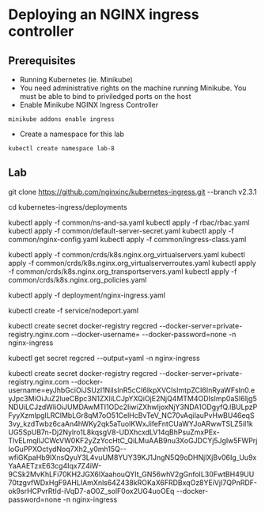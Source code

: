 # Deploying an NGINX ingress controller

## Prerequisites

- Running Kubernetes (ie. Minikube)
- You need administrative rights on the machine running Minikube. You must be able to bind to priviledged ports on the host
- Enable Minikube NGINX Ingress Controller
```
minikube addons enable ingress
```
- Create a namespace for this lab
```
kubectl create namespace lab-8
```

## Lab


git clone https://github.com/nginxinc/kubernetes-ingress.git --branch v2.3.1

cd kubernetes-ingress/deployments

kubectl apply -f common/ns-and-sa.yaml
kubectl apply -f rbac/rbac.yaml
kubectl apply -f common/default-server-secret.yaml
kubectl apply -f common/nginx-config.yaml
kubectl apply -f common/ingress-class.yaml

kubectl apply -f common/crds/k8s.nginx.org_virtualservers.yaml
kubectl apply -f common/crds/k8s.nginx.org_virtualserverroutes.yaml
kubectl apply -f common/crds/k8s.nginx.org_transportservers.yaml
kubectl apply -f common/crds/k8s.nginx.org_policies.yaml

kubectl apply -f deployment/nginx-ingress.yaml

kubectl create -f service/nodeport.yaml





kubectl create secret docker-registry regcred --docker-server=private-registry.nginx.com --docker-username=<JWT Token> --docker-password=none -n nginx-ingress

kubectl get secret regcred --output=yaml -n nginx-ingress









kubectl create secret docker-registry regcred --docker-server=private-registry.nginx.com --docker-username=eyJhbGciOiJSUzI1NiIsInR5cCI6IkpXVCIsImtpZCI6InRyaWFsIn0.eyJpc3MiOiJuZ2lueCBpc3N1ZXIiLCJpYXQiOjE2NjQ4MTM4ODIsImp0aSI6Ijg5NDUiLCJzdWIiOiJUMDAwMTI1ODc2IiwiZXhwIjoxNjY3NDA1ODgyfQ.lBULpzPFyyXzmlpgILRClMbLGr8qM7oO51CelHcBvTeV_NC70vAqiIauPvHwBU46eqS3vy_kzdTwbz6caAn4hWKy2qk5aTuoIKWxJifeFntCUaWYJoARwwTSLZ5iI1kUG5SpUB7n-Dj2Nylro1L8kqsgV8-UDXhcxdLV14qBhPsuZmxPEx-TlvELmqIlJCWcVW0KF2yZzYccHtC_QiLMuAAB9nu3XoGJDCYj5Jglw5FWPrjIoGuPPXOctydNoq7Xh2_y0mh15Q--wfiGKpaHb9IXnsQyuY3L4vuUM8YUY39KJ1JngN5Q9oDHNjlXjBv06Ig_Uu9xYaAAETzxE63cg4Iqx7Z4iW-9CSk2MvKhLFi70KH2JGX6lXaahouQYIt_GN56whV2gGnfoIL30FwtBH49UU70tzgvfWDxHgF9AHLIAmXnls64Z438kROKaX6FRDBxqOz8YEiVjI7QPnRDF-ok9srHCPvrRtId-iVqD7-aO0Z_solF0ox2UG4uoOEq --docker-password=none -n nginx-ingress



